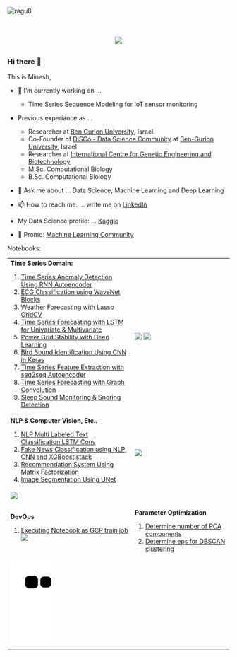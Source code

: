 
<p align="left"> <img src="https://komarev.com/ghpvc/?username=ragu8&label=Profile%20views&color=0e75b6&style=flat" alt="ragu8" /> </p>
<h1 align="center">
  <a href="https://git.io/typing-svg">
    <img src="https://readme-typing-svg.herokuapp.com?color=%2340A597&size=30&width=800&lines=Hello+World!;I+love+building+things+that+live+on+the+internet">
  </a>
</h1>



### Hi there 👋
This is Minesh, 

<!-- table border="0"><tr><td width="100%" -->
  <!-- pre -->

- 🔭 I’m currently working on ... 
    *  Time Series Sequence Modeling for IoT sensor monitoring
- Previous experiance as ...
    *  Researcher at [Ben Gurion University](https://in.bgu.ac.il/en/Pages/default.aspx), Israel.
    *  Co-Founder of [DiSCo - Data Science Community](https://www.bengis.org/disco) at [Ben-Gurion University](https://in.bgu.ac.il/en/pages/default.aspx), Israel 
    *  Researcher at [International Centre for Genetic Engineering and Biotechnology](http://www.icgeb.org/)
    *  M.Sc. Computational Biology
    *  B.Sc. Computational Biology

- 💬 Ask me about ... 
    Data Science, Machine Learning and Deep Learning 

- 📫 How to reach me: ... 
    write me on </pre> <a href="https://LinkedIn.com/in/mineshjethva">LinkedIn</a> 

- My Data Science profile: ... 
    <a href="https://www.kaggle.com/mineshjethva">Kaggle</a>

- 🧾 Promo: [Machine Learning Community](http://forum.heroml.org)

<!--
**minesh1291/Minesh1291** is a ✨ _special_ ✨ repository because its `README.md` (this file) appears on your GitHub profile.

Here are some ideas to get you started:

- 🔭 I’m currently working on ...
- 🌱 I’m currently learning ...
- 👯 I’m looking to collaborate on ...
- 🤔 I’m looking for help with ...
- 💬 Ask me about ...
- 📫 How to reach me: ...
- 😄 Pronouns: ...
- ⚡ Fun fact: ...

-->

  <!-- /pre>
  </td>
<!-- td>
<img src="https://github-readme-stats.vercel.app/api?username=minesh1291&show_icons=true&theme=dark" >
 </td ></tr>
  </table -->
  
<!--

Actively looking for a Data Scientist position. 

**Data Scientist** working with sequence modelling for Time-Series

-->

Notebooks:

<table>
    <tr>
        <td width="56%">
            <strong>Time Series Domain:</strong>
            <ol>
                <li><a href="https://www.kaggle.com/mineshjethva/timeseries-anomaly-detection-using-rnn-autoencoder" rel="nofollow">Time Series Anomaly Detection Using RNN Autoencoder</a></li>
                <li><a href="https://www.kaggle.com/mineshjethva/ecg-model" rel="nofollow">ECG Classification using WaveNet Blocks</a></li>
                <li><a href="https://www.kaggle.com/mineshjethva/weather-forcasting-lasso-gridcv?scriptVersionId=3567529" rel="nofollow">Weather Forecasting with Lasso GridCV</a></li>
                <li><a href="https://www.kaggle.com/mineshjethva/time-series-forecasting-with-lstm-for-uni-multivar" rel="nofollow">Time Series Forecasting with LSTM for Univariate &amp; Multivariate</a></li>
                <li><a href="https://www.kaggle.com/mineshjethva/power-grid-stability-with-deep-learning" rel="nofollow">Power Grid Stability with Deep Learning</a></li>
                <li><a href="https://www.kaggle.com/mineshjethva/making-prediction-with-keras-pre-trained-model?scriptVersionId=39728764" rel="nofollow">Bird Sound Identification Using CNN in Keras</a></li>
                <li><a href="https://www.kaggle.com/mineshjethva/timeseries-featureextraction-seq2seq-autoencoder" rel="nofollow">Time Series Feature Extraction with seq2seq Autoencoder</a></li>
                <li><a href="https://www.kaggle.com/mineshjethva/graph-timeseries-forecasting" rel="nofollow">Time Series Forecasting with Graph Convolution</a></li>
                <li><a href="https://www.kaggle.com/mineshjethva/sleep-monitoring-snoring-detection/" rel="nofollow">Sleep Sound Monitoring &amp; Snoring Detection</a></li>
            </ol>
        </td>
        <td>
            <img src="https://user-images.githubusercontent.com/6646693/129485595-7d132169-74ea-47ad-9a16-849144ec2af9.gif" width="70%">
            <img src="https://user-images.githubusercontent.com/6646693/129487538-92b3708a-5d07-44f1-b0f2-22734f450bfb.gif" width="70%">
        </td>
    </tr>
    <tr>
        <td colspan=1>
          <strong> NLP & Computer Vision, Etc.. </strong>
          <ol>
                <li><a href="https://www.kaggle.com/mineshjethva/nlp-text-classification-lstm-conv?scriptVersionId=39400049" rel="nofollow">NLP Multi Labeled Text Classification LSTM Conv</a></li>
                <li><a href="https://www.kaggle.com/mineshjethva/tomtom-fakenews-v2" rel="nofollow">Fake News Classification using NLP, CNN and XGBoost stack</a></li>
                <li><a href="https://www.kaggle.com/mineshjethva/recommendation-system-using-matrix-factorization" rel="nofollow">Recommendation System Using Matrix Factorization</a></li>
                <li><a href="https://www.kaggle.com/mineshjethva/image-segmentation-using-unet" rel="nofollow">Image Segmentation Using UNet</a></li>
            </ol>
        <td>
            <img src="https://user-images.githubusercontent.com/6646693/135624408-b613b201-4d6a-4c20-811f-a59791422066.gif" width="70%">
        </td>
    </tr>
    <tr>
        <td colspan=2>
            <img src="https://user-images.githubusercontent.com/6646693/135627334-5857e252-af05-40fc-a995-0622f1bc468f.png" width="70%">
        </td>    
    </tr>
    <tr>
<td colspan=1>
<strong>  DevOps </strong>
<ol>
  <li><a href="https://www.kaggle.com/general/196909">Executing Notebook as GCP train job</a>
<img src="https://user-images.githubusercontent.com/6646693/135630007-aef53893-cd20-41d2-a2d6-aaa4f29ca138.png" width="70%">
</li>
  </ol>
</td>
<td colspan=1>

<strong>  Parameter Optimization </strong> 
1. [Determine number of PCA components](https://www.kaggle.com/mineshjethva/determine-n-pca-components?rvi=1)
1. [Determine eps for DBSCAN clustering](https://www.kaggle.com/mineshjethva/determine-eps-for-dbscan-clustering?scriptVersionId=48245677)
</td>
  </tr>
      <tr>
      <tr><td colspan=2>
<img src="https://github.com/minesh1291/Minesh1291/blob/output/github-contribution-grid-snake.svg" alt="Snake animation" style="max-width:100%;">



